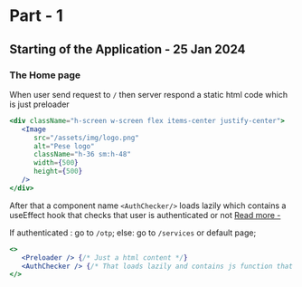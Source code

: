 # Part - 1

## Starting of the Application - 25 Jan 2024

### The Home page

When user send request to `/` then server respond a static html code which is just preloader

```jsx
<div className="h-screen w-screen flex items-center justify-center">
   <Image
      src="/assets/img/logo.png"
      alt="Pese logo"
      className="h-36 sm:h-48"
      width={500}
      height={500}
   />
</div>
```

After that a component name `<AuthChecker/>` loads lazily which contains a useEffect hook that checks that user is authenticated or not [Read more - <AuthChecker/>](/docs/components/home/AuthChecker.md)

If authenticated : go to `/otp`;
else: go to `/services` or default page;

```jsx
<>
   <Preloader /> {/* Just a html content */}
   <AuthChecker /> {/* That loads lazily and contains js function that checks the auth*/}
</>
```
